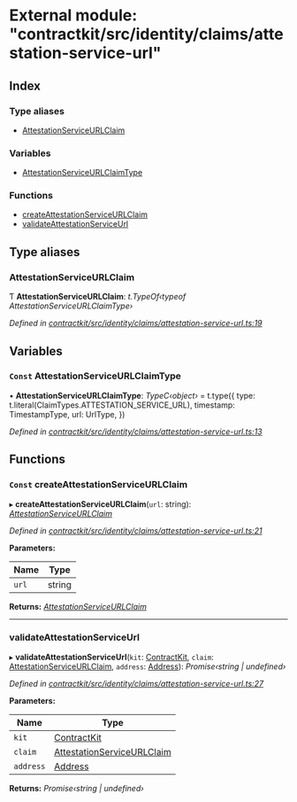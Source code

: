 # External module: "contractkit/src/identity/claims/attestation-service-url"

## Index

### Type aliases

* [AttestationServiceURLClaim](_contractkit_src_identity_claims_attestation_service_url_.md#attestationserviceurlclaim)

### Variables

* [AttestationServiceURLClaimType](_contractkit_src_identity_claims_attestation_service_url_.md#const-attestationserviceurlclaimtype)

### Functions

* [createAttestationServiceURLClaim](_contractkit_src_identity_claims_attestation_service_url_.md#const-createattestationserviceurlclaim)
* [validateAttestationServiceUrl](_contractkit_src_identity_claims_attestation_service_url_.md#validateattestationserviceurl)

## Type aliases

###  AttestationServiceURLClaim

Ƭ **AttestationServiceURLClaim**: *t.TypeOf‹typeof AttestationServiceURLClaimType›*

*Defined in [contractkit/src/identity/claims/attestation-service-url.ts:19](https://github.com/celo-org/celo-monorepo/blob/master/packages/contractkit/src/identity/claims/attestation-service-url.ts#L19)*

## Variables

### `Const` AttestationServiceURLClaimType

• **AttestationServiceURLClaimType**: *TypeC‹object›* = t.type({
  type: t.literal(ClaimTypes.ATTESTATION_SERVICE_URL),
  timestamp: TimestampType,
  url: UrlType,
})

*Defined in [contractkit/src/identity/claims/attestation-service-url.ts:13](https://github.com/celo-org/celo-monorepo/blob/master/packages/contractkit/src/identity/claims/attestation-service-url.ts#L13)*

## Functions

### `Const` createAttestationServiceURLClaim

▸ **createAttestationServiceURLClaim**(`url`: string): *[AttestationServiceURLClaim](_contractkit_src_identity_claims_attestation_service_url_.md#attestationserviceurlclaim)*

*Defined in [contractkit/src/identity/claims/attestation-service-url.ts:21](https://github.com/celo-org/celo-monorepo/blob/master/packages/contractkit/src/identity/claims/attestation-service-url.ts#L21)*

**Parameters:**

Name | Type |
------ | ------ |
`url` | string |

**Returns:** *[AttestationServiceURLClaim](_contractkit_src_identity_claims_attestation_service_url_.md#attestationserviceurlclaim)*

___

###  validateAttestationServiceUrl

▸ **validateAttestationServiceUrl**(`kit`: [ContractKit](../classes/_contractkit_src_kit_.contractkit.md), `claim`: [AttestationServiceURLClaim](_contractkit_src_identity_claims_attestation_service_url_.md#attestationserviceurlclaim), `address`: [Address](_contractkit_src_base_.md#address)): *Promise‹string | undefined›*

*Defined in [contractkit/src/identity/claims/attestation-service-url.ts:27](https://github.com/celo-org/celo-monorepo/blob/master/packages/contractkit/src/identity/claims/attestation-service-url.ts#L27)*

**Parameters:**

Name | Type |
------ | ------ |
`kit` | [ContractKit](../classes/_contractkit_src_kit_.contractkit.md) |
`claim` | [AttestationServiceURLClaim](_contractkit_src_identity_claims_attestation_service_url_.md#attestationserviceurlclaim) |
`address` | [Address](_contractkit_src_base_.md#address) |

**Returns:** *Promise‹string | undefined›*
